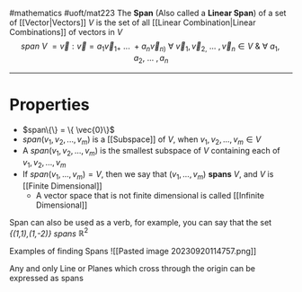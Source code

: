 #mathematics 
#uoft/mat223 
The **Span** (Also called a  **Linear Span**) of a set of [[Vector|Vectors]] $V$ is the set of all [[Linear Combination|Linear Combinations]] of vectors in $V$
$$span \ V \ = {\vec{v}:\vec{v} = a_1\vec{v}_{1+}\ ... \ +a_n\vec{v}_{n)}}  \ \forall \ \vec{v}_{1},\vec{v}_{2,}\ ... \ , \vec{v}_{n} \in V \ \& \ \forall \ a_{1},a_{2}, \ ... \ , a_{n}$$

---

# Properties
- $span\{\} = \{ \vec{0}\}$
- $span(v_{1},v_{2},...,v_{m})$ is a [[Subspace]] of $V$, when $v_{1},v_{2},...,v_{m}\in V$ 
- A $span(v_{1},v_{2},...,v_{m})$ is the smallest subspace of $V$ containing each of $v_{1},v_{2},...,v_{m}$
- If $span(v_{1},...,v_{m})=V$, then we say that $(v_{1},...,v_{m})$ **spans** $V$, and $V$ is [[Finite Dimensional]]
	- A vector space that is not finite dimensional is called  [[Infinite Dimensional]]


Span can also be used as a verb, for example, you can say that the set 
*{(1,1),(1,-2)} spans* $\mathbb{R} ^2$   

Examples of finding Spans
	![[Pasted image 20230920114757.png]]

Any and only Line or Planes which cross through the origin can be expressed as spans